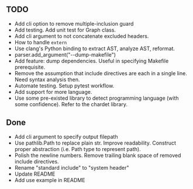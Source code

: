 ## TODO

- Add cli option to remove multiple-inclusion guard
- Add testing. Add unit test for Graph class.
- Add cli argument to not concatenate excluded headers.
- How to handle `extern`
- Use clang's Python binding to extract AST, analyze AST, reformat.
- parser.add_argument("--dump-makefile")
- Add feature: dump dependencies. Useful in specifying Makefile prerequisite.
- Remove the assumption that include directives are each in a single line. Need syntax analysis then.
- Automate testing. Setup pytest workflow.
- Add support for more language.
- Use some pre-existed library to detect programming language (with some confidence). Refer to the chardet library.

## Done

- Add cli argument to specify output filepath
- Use pathlib.Path to replace plain str. Improve readability. Construct proper abstraction (i.e. Path type to represent path).
- Polish the newline numbers. Remove trailing blank space of removed include directives.
- Rename "standard include" to "system header"
- Update README
- Add use example in README


